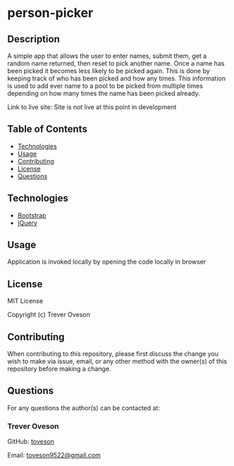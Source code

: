 # person-picker

## Description

A simple app that allows the user to enter names, submit them, get a random name returned, then reset to pick another name. Once a name has been picked it becomes less likely to be picked again. This is done by keeping track of who has been picked and how any times. This information is used to add ever name to a pool to be picked from multiple times depending on how many times the name has been picked already. 


<!-- need to update site once it's live -->
Link to live site: Site is not live at this point in development
<!-- [Random Person Picker]() -->

<!-- ![portfolio](./src/img/portfolio-landing-page.png) -->

## Table of Contents

* [Technologies](#Technologies)
* [Usage](#usage)
* [Contributing](#contributing)
* [License](#license)
* [Questions](#questions)

## Technologies

* [Bootstrap](https://getbootstrap.com/)
* [jQuery](https://jquery.com/)



## Usage

Application is invoked locally by opening the code locally in browser

## License

MIT License

Copyright (c) Trever Oveson

## Contributing

When contributing to this repository, please first discuss the change you wish to make via issue, email, or any other method with the owner(s) of this repository before making a change.

## Questions

For any questions the author(s) can be contacted at:

### Trever Oveson

GitHub: [toveson](https://github.com/toveson)

Email: toveson9522@gmail.com

